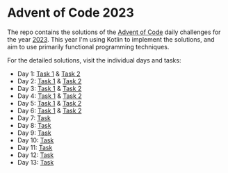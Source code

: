 # Advent of Code 2023

The repo contains the solutions of the [Advent of Code](https://adventofcode.com) daily challenges 
for the year [2023](https://adventofcode.com/2023). This year I'm using Kotlin to implement the
solutions, and aim to use primarily functional programming techniques. 

For the detailed solutions, visit the individual days and tasks:
* Day 1: [Task 1](src/main/kotlin/day1/Task1.kt) & [Task 2](src/main/kotlin/day1/Task2.kt)
* Day 2: [Task 1](src/main/kotlin/day2/Task1.kt) & [Task 2](src/main/kotlin/day2/Task2.kt)
* Day 3: [Task 1](src/main/kotlin/day3/Task1.kt) & [Task 2](src/main/kotlin/day3/Task2.kt)
* Day 4: [Task 1](src/main/kotlin/day4/Task1.kt) & [Task 2](src/main/kotlin/day4/Task2.kt)
* Day 5: [Task 1](src/main/kotlin/day5/Task1.kt) & [Task 2](src/main/kotlin/day5/Task2.kt)
* Day 6: [Task 1](src/main/kotlin/day6/Task1.kt) & [Task 2](src/main/kotlin/day6/Task2.kt)
* Day 7: [Task](src/main/kotlin/day7/Task.kt)
* Day 8: [Task](src/main/kotlin/day8/Task.kt)
* Day 9: [Task](src/main/kotlin/day9/Task.kt)
* Day 10: [Task](src/main/kotlin/day10/Task.kt)
* Day 11: [Task](src/main/kotlin/day11/Task.kt)
* Day 12: [Task](src/main/kotlin/day12/Task.kt)
* Day 13: [Task](src/main/kotlin/day13/Task.kt)